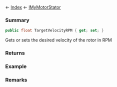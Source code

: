 ← [Index](Api-Index) ← [IMyMotorStator](Sandbox.ModAPI.Ingame.IMyMotorStator)

### Summary

```csharp
public float TargetVelocityRPM { get; set; }
```

Gets or sets the desired velocity of the rotor in RPM

### Returns

### Example

### Remarks

